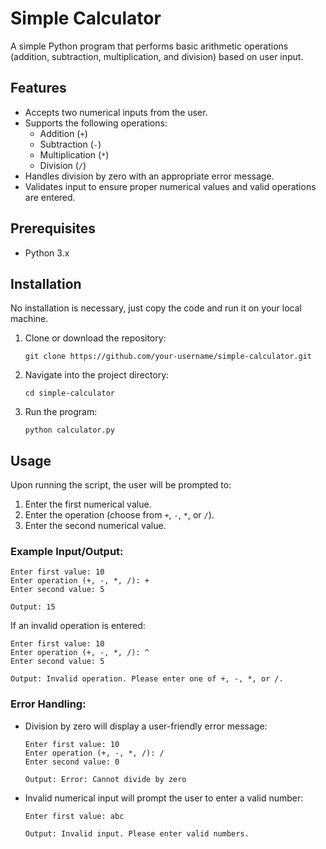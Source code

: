 # Simple Calculator

A simple Python program that performs basic arithmetic operations (addition, subtraction, multiplication, and division) based on user input.

## Features

- Accepts two numerical inputs from the user.
- Supports the following operations:
  - Addition (`+`)
  - Subtraction (`-`)
  - Multiplication (`*`)
  - Division (`/`)
- Handles division by zero with an appropriate error message.
- Validates input to ensure proper numerical values and valid operations are entered.

## Prerequisites

- Python 3.x

## Installation

No installation is necessary, just copy the code and run it on your local machine.

1. Clone or download the repository:
    ```
    git clone https://github.com/your-username/simple-calculator.git
    ```

2. Navigate into the project directory:
    ```
    cd simple-calculator
    ```

3. Run the program:
    ```
    python calculator.py
    ```

## Usage

Upon running the script, the user will be prompted to:

1. Enter the first numerical value.
2. Enter the operation (choose from `+`, `-`, `*`, or `/`).
3. Enter the second numerical value.

### Example Input/Output:

```
Enter first value: 10
Enter operation (+, -, *, /): +
Enter second value: 5
```

```
Output: 15
```

If an invalid operation is entered:

```
Enter first value: 10
Enter operation (+, -, *, /): ^
Enter second value: 5
```

```
Output: Invalid operation. Please enter one of +, -, *, or /.
```

### Error Handling:

- Division by zero will display a user-friendly error message:
  ```
  Enter first value: 10
  Enter operation (+, -, *, /): /
  Enter second value: 0
  ```
  ```
  Output: Error: Cannot divide by zero
  ```

- Invalid numerical input will prompt the user to enter a valid number:
  ```
  Enter first value: abc
  ```

  ```
  Output: Invalid input. Please enter valid numbers.
